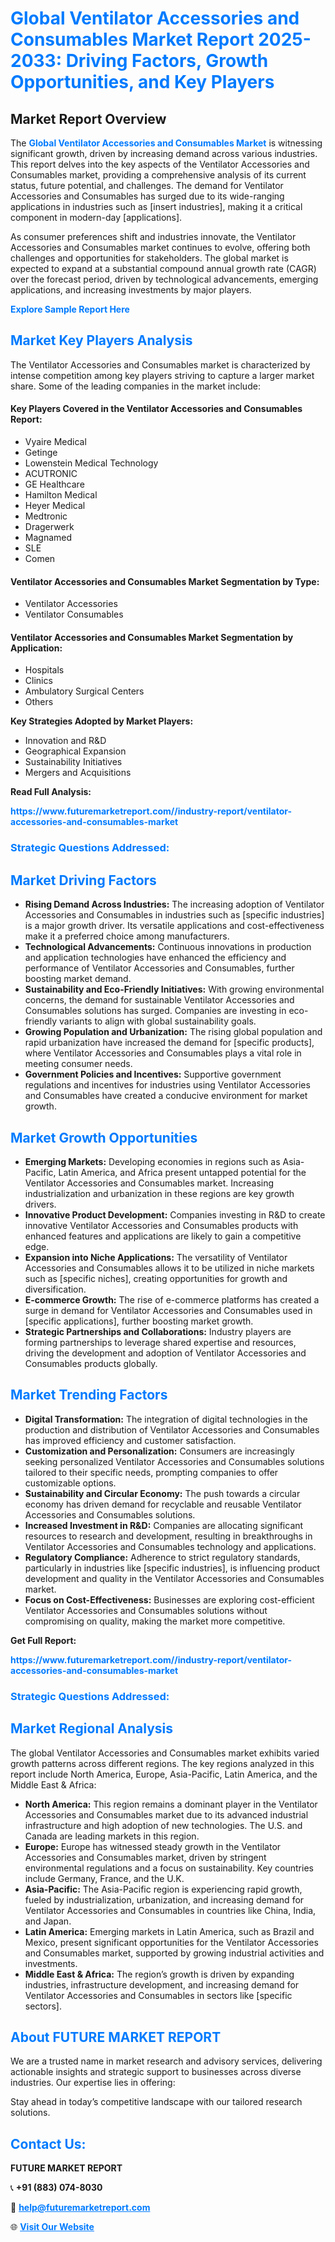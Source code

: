 <h1 style="color: #007BFF;">Global Ventilator Accessories and Consumables Market Report 2025-2033: Driving Factors, Growth Opportunities, and Key Players</h1>

<section id="overview">
<h2>Market Report Overview</h2>
<p>The <a href="https://www.futuremarketreport.com//industry-report/ventilator-accessories-and-consumables-market" style="color: #007BFF; text-decoration: none;"><strong>Global Ventilator Accessories and Consumables Market</strong></a> is witnessing significant growth, driven by increasing demand across various industries. This report delves into the key aspects of the Ventilator Accessories and Consumables market, providing a comprehensive analysis of its current status, future potential, and challenges. The demand for Ventilator Accessories and Consumables has surged due to its wide-ranging applications in industries such as [insert industries], making it a critical component in modern-day [applications].</p>
<p>As consumer preferences shift and industries innovate, the Ventilator Accessories and Consumables market continues to evolve, offering both challenges and opportunities for stakeholders. The global market is expected to expand at a substantial compound annual growth rate (CAGR) over the forecast period, driven by technological advancements, emerging applications, and increasing investments by major players.</p>
</section>

<section id="overview">
<p><a href="https://www.futuremarketreport.com//request-sample/reportId=78308" style="color: #007BFF; text-decoration: none;"><strong>Explore Sample Report Here</strong></a></p>
</section>

<section id="key-players">
<h2 style="color: #007BFF;">Market Key Players Analysis</h2>
<p>The Ventilator Accessories and Consumables market is characterized by intense competition among key players striving to capture a larger market share. Some of the leading companies in the market include:</p>
<h4>Key Players Covered in the Ventilator Accessories and Consumables Report:</h4>
<ul><li>Vyaire Medical</li><li>Getinge</li><li>Lowenstein Medical Technology</li><li>ACUTRONIC</li><li>GE Healthcare</li><li>Hamilton Medical</li><li>Heyer Medical</li><li>Medtronic</li><li>Dragerwerk</li><li>Magnamed</li><li>SLE</li><li>Comen</li></ul>
<h4>Ventilator Accessories and Consumables Market Segmentation by Type:</h4>
<ul><li>Ventilator Accessories</li><li>Ventilator Consumables</li></ul>

<h4>Ventilator Accessories and Consumables Market Segmentation by Application:</h4>
<ul><li>Hospitals</li><li>Clinics</li><li>Ambulatory Surgical Centers</li><li>Others</li></ul>
<p><strong>Key Strategies Adopted by Market Players:</strong></p>
<ul>
<li>Innovation and R&D</li>
<li>Geographical Expansion</li>
<li>Sustainability Initiatives</li>
<li>Mergers and Acquisitions</li>
</ul>
</section>

<section>
<p><strong>Read Full Analysis: </strong></p><a href="https://www.futuremarketreport.com//industry-report/ventilator-accessories-and-consumables-market" style="color: #007BFF; text-decoration: none;"><strong>https://www.futuremarketreport.com//industry-report/ventilator-accessories-and-consumables-market</strong></a>
<h3 style="color: #007BFF;">Strategic Questions Addressed:</h3>
</section>

<section id="driving-factors">
<h2 style="color: #007BFF;">Market Driving Factors</h2>
<ul>
<li><strong>Rising Demand Across Industries:</strong> The increasing adoption of Ventilator Accessories and Consumables in industries such as [specific industries] is a major growth driver. Its versatile applications and cost-effectiveness make it a preferred choice among manufacturers.</li>
<li><strong>Technological Advancements:</strong> Continuous innovations in production and application technologies have enhanced the efficiency and performance of Ventilator Accessories and Consumables, further boosting market demand.</li>
<li><strong>Sustainability and Eco-Friendly Initiatives:</strong> With growing environmental concerns, the demand for sustainable Ventilator Accessories and Consumables solutions has surged. Companies are investing in eco-friendly variants to align with global sustainability goals.</li>
<li><strong>Growing Population and Urbanization:</strong> The rising global population and rapid urbanization have increased the demand for [specific products], where Ventilator Accessories and Consumables plays a vital role in meeting consumer needs.</li>
<li><strong>Government Policies and Incentives:</strong> Supportive government regulations and incentives for industries using Ventilator Accessories and Consumables have created a conducive environment for market growth.</li>
</ul>
</section>

<section id="growth-opportunities">
<h2 style="color: #007BFF;">Market Growth Opportunities</h2>
<ul>
<li><strong>Emerging Markets:</strong> Developing economies in regions such as Asia-Pacific, Latin America, and Africa present untapped potential for the Ventilator Accessories and Consumables market. Increasing industrialization and urbanization in these regions are key growth drivers.</li>
<li><strong>Innovative Product Development:</strong> Companies investing in R&D to create innovative Ventilator Accessories and Consumables products with enhanced features and applications are likely to gain a competitive edge.</li>
<li><strong>Expansion into Niche Applications:</strong> The versatility of Ventilator Accessories and Consumables allows it to be utilized in niche markets such as [specific niches], creating opportunities for growth and diversification.</li>
<li><strong>E-commerce Growth:</strong> The rise of e-commerce platforms has created a surge in demand for Ventilator Accessories and Consumables used in [specific applications], further boosting market growth.</li>
<li><strong>Strategic Partnerships and Collaborations:</strong> Industry players are forming partnerships to leverage shared expertise and resources, driving the development and adoption of Ventilator Accessories and Consumables products globally.</li>
</ul>
</section>

<section id="trending-factors">
<h2 style="color: #007BFF;">Market Trending Factors</h2>
<ul>
<li><strong>Digital Transformation:</strong> The integration of digital technologies in the production and distribution of Ventilator Accessories and Consumables has improved efficiency and customer satisfaction.</li>
<li><strong>Customization and Personalization:</strong> Consumers are increasingly seeking personalized Ventilator Accessories and Consumables solutions tailored to their specific needs, prompting companies to offer customizable options.</li>
<li><strong>Sustainability and Circular Economy:</strong> The push towards a circular economy has driven demand for recyclable and reusable Ventilator Accessories and Consumables solutions.</li>
<li><strong>Increased Investment in R&D:</strong> Companies are allocating significant resources to research and development, resulting in breakthroughs in Ventilator Accessories and Consumables technology and applications.</li>
<li><strong>Regulatory Compliance:</strong> Adherence to strict regulatory standards, particularly in industries like [specific industries], is influencing product development and quality in the Ventilator Accessories and Consumables market.</li>
<li><strong>Focus on Cost-Effectiveness:</strong> Businesses are exploring cost-efficient Ventilator Accessories and Consumables solutions without compromising on quality, making the market more competitive.</li>
</ul>
</section>

<section>
<p><strong>Get Full Report: </strong></p><a href="https://www.futuremarketreport.com//industry-report/ventilator-accessories-and-consumables-market" style="color: #007BFF; text-decoration: none;"><strong>https://www.futuremarketreport.com//industry-report/ventilator-accessories-and-consumables-market</strong></a>
<h3 style="color: #007BFF;">Strategic Questions Addressed:</h3>
</section>


<section id="regional-analysis">
<h2 style="color: #007BFF;">Market Regional Analysis</h2>
<p>The global Ventilator Accessories and Consumables market exhibits varied growth patterns across different regions. The key regions analyzed in this report include North America, Europe, Asia-Pacific, Latin America, and the Middle East & Africa:</p>
<ul>
<li><strong>North America:</strong> This region remains a dominant player in the Ventilator Accessories and Consumables market due to its advanced industrial infrastructure and high adoption of new technologies. The U.S. and Canada are leading markets in this region.</li>
<li><strong>Europe:</strong> Europe has witnessed steady growth in the Ventilator Accessories and Consumables market, driven by stringent environmental regulations and a focus on sustainability. Key countries include Germany, France, and the U.K.</li>
<li><strong>Asia-Pacific:</strong> The Asia-Pacific region is experiencing rapid growth, fueled by industrialization, urbanization, and increasing demand for Ventilator Accessories and Consumables in countries like China, India, and Japan.</li>
<li><strong>Latin America:</strong> Emerging markets in Latin America, such as Brazil and Mexico, present significant opportunities for the Ventilator Accessories and Consumables market, supported by growing industrial activities and investments.</li>
<li><strong>Middle East & Africa:</strong> The region’s growth is driven by expanding industries, infrastructure development, and increasing demand for Ventilator Accessories and Consumables in sectors like [specific sectors].</li>
</ul>
</section>

<footer>
<h2 style="color: #007BFF;">About FUTURE MARKET REPORT</h2>
<p>We are a trusted name in market research and advisory services, delivering actionable insights and strategic support to businesses across diverse industries. Our expertise lies in offering:</p>

<p>Stay ahead in today’s competitive landscape with our tailored research solutions.</p>

<h2 style="color: #007BFF;">Contact Us:</h2>
<p><strong>FUTURE MARKET REPORT</strong></p>
<p>📞 <strong>+91 (883) 074-8030</strong></p>
<p>📧 <strong><a href="mailto:help@futuremarketreport.com" style="color: #007BFF;">help@futuremarketreport.com</a></strong></p>
<p>🌐 <strong><a href="https://www.futuremarketreport.com/" style="color: #007BFF;">Visit Our Website</a></strong></p>
</footer>